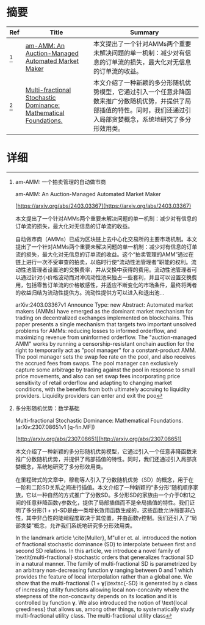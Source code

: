 # 摘要

| Ref | Title | Summary |
| --- | --- | --- |
| [^1] | [am-AMM: An Auction-Managed Automated Market Maker](https://arxiv.org/abs/2403.03367) | 本文提出了一个针对AMMs两个重要未解决问题的单一机制：减少对有信息的订单流的损失，最大化对无信息的订单流的收益。 |
| [^2] | [Multi-fractional Stochastic Dominance: Mathematical Foundations.](http://arxiv.org/abs/2307.08651) | 本文介绍了一种新颖的多分形随机优势模型，它通过引入一个任意非降函数来推广分数随机优势，并提供了局部插值的特性。同时，我们还通过引入局部贪婪概念，系统地研究了多分形效用类。 |

# 详细

[^1]: am-AMM: 一个拍卖管理的自动做市商

    am-AMM: An Auction-Managed Automated Market Maker

    [https://arxiv.org/abs/2403.03367](https://arxiv.org/abs/2403.03367)

    本文提出了一个针对AMMs两个重要未解决问题的单一机制：减少对有信息的订单流的损失，最大化对无信息的订单流的收益。

    

    自动做市商（AMMs）已成为区块链上去中心化交易所的主要市场机制。本文提出了一个针对AMMs两个重要未解决问题的单一机制：减少对有信息的订单流的损失，最大化对无信息的订单流的收益。这个“拍卖管理的AMM”通过在链上进行一次不受审查的拍卖，以临时行使“流动性池管理者”职能的权利。流动性池管理者设置池的交换费率，并从交换中获得的费用。流动性池管理者可以通过针对小价格波动而对冲流动性池来独占一些套利，并且可以设置交换费用，包括零售订单流的价格敏感性，并适应不断变化的市场条件，最终将两者的收益归结为流动性提供方。流动性提供方可以进入和退出池…

    arXiv:2403.03367v1 Announce Type: new  Abstract: Automated market makers (AMMs) have emerged as the dominant market mechanism for trading on decentralized exchanges implemented on blockchains. This paper presents a single mechanism that targets two important unsolved problems for AMMs: reducing losses to informed orderflow, and maximizing revenue from uninformed orderflow. The "auction-managed AMM" works by running a censorship-resistant onchain auction for the right to temporarily act as "pool manager" for a constant-product AMM. The pool manager sets the swap fee rate on the pool, and also receives the accrued fees from swaps. The pool manager can exclusively capture some arbitrage by trading against the pool in response to small price movements, and also can set swap fees incorporating price sensitivity of retail orderflow and adapting to changing market conditions, with the benefits from both ultimately accruing to liquidity providers. Liquidity providers can enter and exit the poo
    
[^2]: 多分形随机优势：数学基础

    Multi-fractional Stochastic Dominance: Mathematical Foundations. (arXiv:2307.08651v1 [q-fin.MF])

    [http://arxiv.org/abs/2307.08651](http://arxiv.org/abs/2307.08651)

    本文介绍了一种新颖的多分形随机优势模型，它通过引入一个任意非降函数来推广分数随机优势，并提供了局部插值的特性。同时，我们还通过引入局部贪婪概念，系统地研究了多分形效用类。

    

    在里程碑式的文章中，穆勒等人引入了分数随机优势（SD）的概念，用于在一阶和二阶SD关系之间进行插值。本文介绍了一种新颖的“多分形”随机顺序家族，它以一种自然的方式推广了分数SD。多分形SD的家族由一个介于0和1之间的任意非降函数γ参数化，提供了局部插值而不是全局插值的特性。我们证明了多分形$(1+γ)$-SD是由一类增长效用函数生成的，这些函数允许局部非凸性，其中非凸性的陡峭程度取决于其位置，并由函数γ控制。我们还引入了“局部贪婪”概念，允许我们系统地研究多分形效用类。

    In the landmark article \cite{Muller}, M\"uller et. al. introduced the notion of fractional stochastic dominance (SD) to interpolate between first and second SD relations. In this article, we introduce a novel family of \textit{multi-fractional} stochastic orders that generalizes fractional SD in a natural manner. The family of multi-fractional SD is parametrized by an arbitrary non-decreasing function $\boldsymbol{\upgamma}$ ranging between $0$ and $1$ which provides the feature of local interpolation rather than a global one. We show that the multi-fractional $(1+\boldsymbol{\upgamma})$\textsc{-SD} is generated by a class of increasing utility functions allowing local non-concavity where the steepness of the non-concavity depends on its location and it is controlled by function $\boldsymbol{\upgamma}$. We also introduced the notion of \text{local greediness} that allows us, among other things, to systematically study multi-fractional utility class. The multi-fractional utility class 
    


